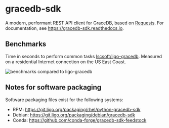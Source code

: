 # gracedb-sdk

A modern, performant REST API client for GraceDB, based on [Requests](http://python-requests.org/). For documentation, see https://gracedb-sdk.readthedocs.io.

## Benchmarks

Time in seconds to perform common tasks [lscsoft/ligo-gracedb](https://git.ligo.org/lscsoft/gracedb-client). Measured on a residential Internet connection on the US East Coast.

![benchmarks compared to ligo-gracedb](https://git.ligo.org/emfollow/gracedb-sdk/snippets/92/raw)

## Notes for software packaging

Software packaging files exist for the following systems:

- RPM: https://git.ligo.org/packaging/rhel/python-gracedb-sdk
- Debian: https://git.ligo.org/packaging/debian/gracedb-sdk
- Conda: https://github.com/conda-forge/gracedb-sdk-feedstock
